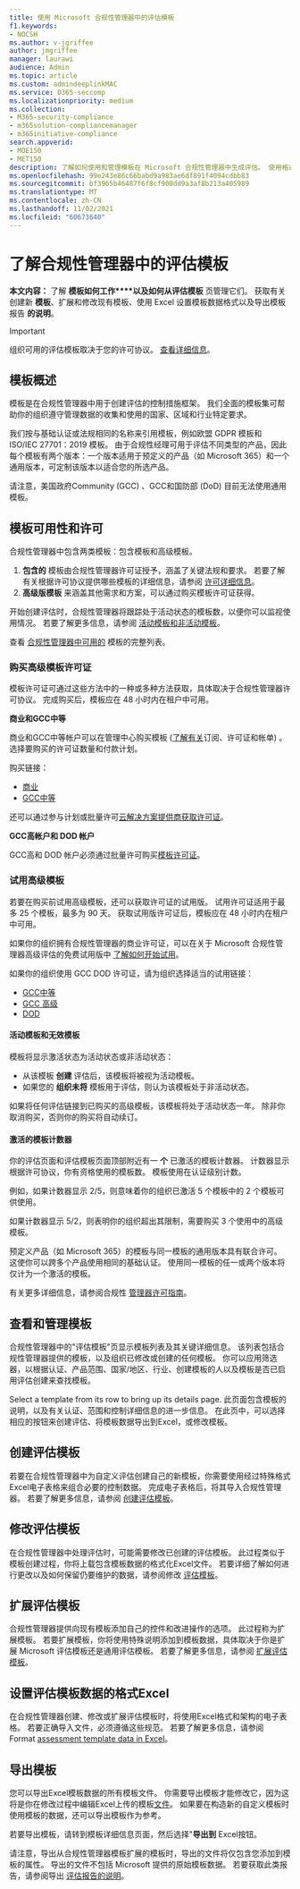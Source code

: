 ```yaml
---
title: 使用 Microsoft 合规性管理器中的评估模板
f1.keywords:
- NOCSH
ms.author: v-jgriffee
author: jmgriffee
manager: laurawi
audience: Admin
ms.topic: article
ms.custom: admindeeplinkMAC
ms.service: O365-seccomp
ms.localizationpriority: medium
ms.collection:
- M365-security-compliance
- m365solution-compliancemanager
- m365initiative-compliance
search.appverid:
- MOE150
- MET150
description: 了解如何使用和管理模板在 Microsoft 合规性管理器中生成评估。 使用格式化的文件创建和修改Excel模板。
ms.openlocfilehash: 99e243e86c66babd9a983ae6df891f4094cdbb83
ms.sourcegitcommit: bf3965b46487f6f8cf900dd9a3af8b213a405989
ms.translationtype: MT
ms.contentlocale: zh-CN
ms.lasthandoff: 11/02/2021
ms.locfileid: "60673640"
---
```

# <a name="learn-about-assessment-templates-in-compliance-manager"></a>了解合规性管理器中的评估模板

**本文内容：** 了解 **模板如何工作****以及如何从评估模板** 页管理它们。 获取有关创建新 **模板**、扩展和修改现有模板、使用 Excel 设置模板数据格式以及导出模板报告 **的说明**。 

> [!IMPORTANT]
> 组织可用的评估模板取决于您的许可协议。 [查看详细信息](/office365/servicedescriptions/microsoft-365-service-descriptions/microsoft-365-tenantlevel-services-licensing-guidance/microsoft-365-security-compliance-licensing-guidance)。

## <a name="templates-overview"></a>模板概述

模板是在合规性管理器中用于创建评估的控制措施框架。 我们全面的模板集可帮助你的组织遵守管理数据的收集和使用的国家、区域和行业特定要求。

我们按与基础认证或法规相同的名称来引用模板，例如欧盟 GDPR 模板和 ISO/IEC 27701：2019 模板。 由于合规性经理可用于评估不同类型的产品，因此每个模板有两个版本：一个版本适用于预定义的产品（如 Microsoft 365）和一个通用版本，可定制该版本以适合您的所选产品。

请注意，美国政府Community (GCC) 、GCC和国防部 (DoD) 目前无法使用通用模板。

## <a name="template-availability-and-licensing"></a>模板可用性和许可

合规性管理器中包含两类模板：包含模板和高级模板。

1. **包含的** 模板由合规性管理器许可证授予，涵盖了关键法规和要求。 若要了解有关根据许可协议提供哪些模板的详细信息，请参阅 [许可详细信息](/office365/servicedescriptions/microsoft-365-service-descriptions/microsoft-365-tenantlevel-services-licensing-guidance/microsoft-365-security-compliance-licensing-guidance#compliance-manager)。
2. **高级版模板** 来涵盖其他需求和方案，可以通过购买模板许可证获得。

开始创建评估时，合规性管理器将跟踪处于活动状态的模板数，以便你可以监视使用情况。 若要了解更多信息，请参阅 [活动模板和非活动模板](compliance-manager-templates.md#active-and-inactive-templates)。

查看 [合规性管理器中可用的](compliance-manager-templates-list.md) 模板的完整列表。

### <a name="purchase-premium-template-licenses"></a>购买高级模板许可证

模板许可证可通过这些方法中的一种或多种方法获取，具体取决于合规性管理器许可协议。 完成购买后，模板应在 48 小时内在租户中可用。

**商业和GCC中等**

商业和GCC中等帐户可以在管理中心购买模板 ([了解有关](/microsoft-365/commerce/)订阅、许可证和帐单) 。 选择要购买的许可证数量和付款计划。

购买链接：

- [商业](https://admin.microsoft.com/Adminportal/Home?#/catalog/offer-details/compliance-manager-premium-assessment-add-on/46E9BF2A-3C8D-4A69-A7E7-3DA04687636D)
- [GCC中等](https://admin.microsoft.com/Adminportal/Home?#/catalog/offer-details/compliance-manager-premium-assessment-add-on/3129986d-5f4b-413b-a34b-b706db5a7669)

还可以通过参与计划或批量许可[云解决方案提供商获取](https://partner.microsoft.com/membership/cloud-solution-provider)[许可证](https://www.microsoft.com/licensing/licensing-programs/licensing-programs)。

**GCC高帐户和 DOD 帐户**

GCC高和 DOD 帐户必须通过批量许可购买[模板许可证](https://www.microsoft.com/licensing/licensing-programs/licensing-programs)。

### <a name="try-out-premium-templates"></a>试用高级模板

若要在购买前试用高级模板，还可以获取许可证的试用版。 试用许可证适用于最多 25 个模板，最多为 90 天。 获取试用版许可证后，模板应在 48 小时内在租户中可用。

如果你的组织拥有合规性管理器的商业许可证，可以在关于 Microsoft 合规性管理器高级评估的免费试用版中 [了解如何开始试用](compliance-easy-trials-compliance-manager-assessments.md)。

如果你的组织使用 GCC DOD 许可证，请为组织选择适当的试用链接：

- [GCC中等](https://admin.microsoft.com/Adminportal/Home?#/catalog/offer-details/compliance-manager-premium-assessment-add-on/87ed2908-0a8d-430a-9635-558ed42b581f)
- [GCC 高级](https://portal.office365.us/SubscriptionDetails?OfferId=e14362d7-2c11-4a43-9c92-59f1b499b96a)
- [DOD](https://portal.apps.mil/Commerce/Trial.aspx?OfferId=17e28290-7de6-41a9-af30-f6497396ab2e)

#### <a name="active-and-inactive-templates"></a>活动模板和无效模板

模板将显示激活状态为活动状态或非活动状态：

- 从该模板 **创建** 评估后，该模板将被视为活动模板。
- 如果您的 **组织未将** 模板用于评估，则认为该模板处于非活动状态。

如果将任何评估链接到已购买的高级模板，该模板将处于活动状态一年。 除非你取消购买，否则你的购买将自动续订。

#### <a name="activated-templates-counter"></a>激活的模板计数器

你的评估页面和评估模板页面顶部附近有一 **个** 已激活的模板计数器。 计数器显示根据许可协议，你有资格使用的模板数。 模板使用在认证级别计数。

例如，如果计数器显示 2/5，则意味着你的组织已激活 5 个模板中的 2 个模板可供使用。

如果计数器显示 5/2，则表明你的组织超出其限制，需要购买 3 个使用中的高级模板。

预定义产品（如 Microsoft 365）的模板与同一模板的通用版本具有联合许可。 这使你可以跨多个产品使用相同的基础认证。 使用同一模板的任一或两个版本将仅计为一个激活的模板。

有关更多详细信息，请参阅合规性 [管理器许可指南](/office365/servicedescriptions/microsoft-365-service-descriptions/microsoft-365-tenantlevel-services-licensing-guidance/microsoft-365-security-compliance-licensing-guidance#compliance-manager)。

## <a name="view-and-manage-templates"></a>查看和管理模板

合规性管理器中的"评估模板"页显示模板列表及其关键详细信息。 该列表包括合规性管理器提供的模板，以及组织已修改或创建的任何模板。 你可以应用筛选器，以根据认证、产品范围、国家/地区、行业、创建模板的人以及模板是否已启用评估创建来查找模板。

Select a template from its row to bring up its details page. 此页面包含模板的说明，以及有关认证、范围和控制详细信息的进一步信息。 在此页中，可以选择相应的按钮来创建评估、将模板数据导出到Excel，或修改模板。

## <a name="create-an-assessment-template"></a>创建评估模板

若要在合规性管理器中为自定义评估创建自己的新模板，你需要使用经过特殊格式Excel电子表格来组合必要的控制数据。 完成电子表格后，将其导入合规性管理器。 若要了解更多信息，请参阅 [创建评估模板](compliance-manager-templates-create.md)。

## <a name="modify-an-assessment-template"></a>修改评估模板

在合规性管理器中处理评估时，可能需要修改已创建的评估模板。 此过程类似于模板创建过程，你将上载包含模板数据的格式化Excel文件。 若要详细了解如何进行更改以及如何保留仍要维护的数据，请参阅修改 [评估模板](compliance-manager-templates-modify.md)。

## <a name="extend-an-assessment-template"></a>扩展评估模板

合规性管理器提供向现有模板添加自己的控件和改进操作的选项。 此过程称为扩展模板。 若要扩展模板，你将使用特殊说明添加到模板数据，具体取决于你是扩展 Microsoft 评估模板还是通用评估模板。 若要了解更多信息，请参阅 [扩展评估模板](compliance-manager-templates-extend.md)。

## <a name="format-assessment-template-data-in-excel"></a>设置评估模板数据的格式Excel

在合规性管理器创建、修改或扩展评估模板时，将使用Excel格式和架构的电子表格。 若要正确导入文件，必须遵循这些规范。 若要了解更多信息，请参阅 Format [assessment template data in Excel](compliance-manager-templates-format-excel.md)。

## <a name="export-a-template"></a>导出模板

您可以导出Excel模板数据的所有模板文件。 你需要导出模板才能修改它，因为这将是你在修改过程中编辑Excel上传的模板[文件](compliance-manager-templates-modify.md)。 如果要在构造新的自定义模板时使用模板的数据，还可以导出模板作为参考。

若要导出模板，请转到模板详细信息页面，然后选择"**导出到** Excel按钮。

请注意，导出从合规性管理器模板扩展的模板时，导出的文件将仅包含您添加到模板的属性。 导出的文件不包括 Microsoft 提供的原始模板数据。 若要获取此类报告，请参阅导出 [评估报告的说明](compliance-manager-assessments.md#export-an-assessment-report)。